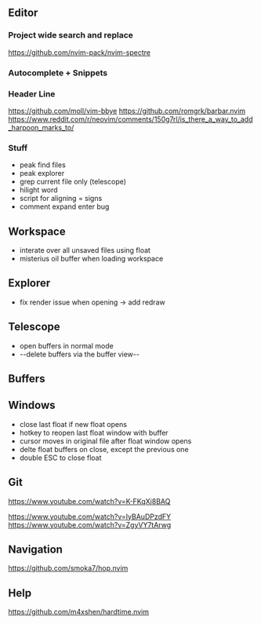 ## Editor
### Project wide search and replace
https://github.com/nvim-pack/nvim-spectre

### Autocomplete + Snippets


### Header Line
https://github.com/moll/vim-bbye
https://github.com/romgrk/barbar.nvim
https://www.reddit.com/r/neovim/comments/150g7rl/is_there_a_way_to_add_harpoon_marks_to/

### Stuff
* peak find files
* peak explorer
* grep current file only (telescope)
* hilight word
* script for aligning = signs
* comment expand enter bug

## Workspace
* interate over all unsaved files using float
* misterius oil buffer when loading workspace

## Explorer
* fix render issue when opening -> add redraw

## Telescope
* open buffers in normal mode
* --delete buffers via the buffer view--

## Buffers

## Windows
* close last float if new float opens
* hotkey to reopen last float window with buffer
* cursor moves in original file after float window opens
* delte float buffers on close, except the previous one
* double ESC to close float

## Git
https://www.youtube.com/watch?v=K-FKqXj8BAQ

https://www.youtube.com/watch?v=IyBAuDPzdFY
https://www.youtube.com/watch?v=ZgyVY7tArwg


## Navigation
https://github.com/smoka7/hop.nvim

## Help
https://github.com/m4xshen/hardtime.nvim



